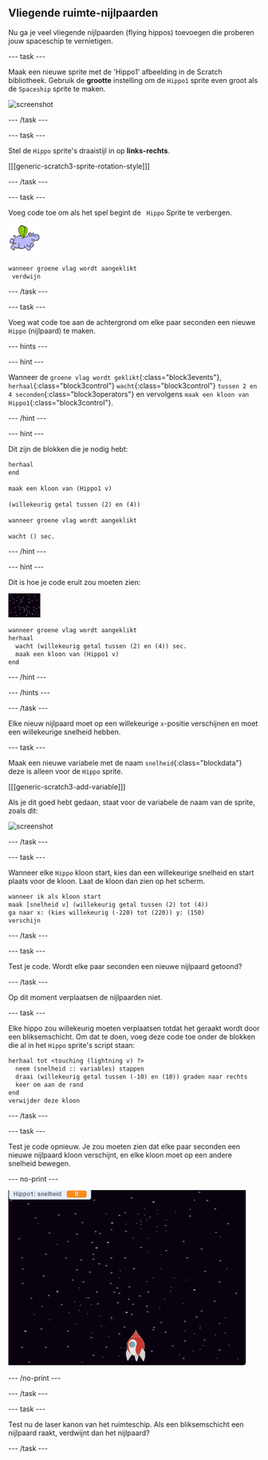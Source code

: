 ## Vliegende ruimte-nijlpaarden

Nu ga je veel vliegende nijlpaarden (flying hippos) toevoegen die proberen jouw spaceschip te vernietigen.

\--- task \---

Maak een nieuwe sprite met de 'Hippo1' afbeelding in de Scratch bibliotheek. Gebruik de **grootte** instelling om de `Hippo1` sprite even groot als de `Spaceship` sprite te maken.

![screenshot](images/invaders-hippo.png)

\--- /task \---

\--- task \---

Stel de `Hippo` sprite's draaistijl in op **links-rechts**.

[[[generic-scratch3-sprite-rotation-style]]]

\--- /task \---

\--- task \---

Voeg code toe om als het spel begint de ` Hippo` Sprite te verbergen.

![hippo sprite](images/hippo-sprite.png)

```blocks3
wanneer groene vlag wordt aangeklikt 
 verdwijn
```

\--- /task \---

\--- task \---

Voeg wat code toe aan de achtergrond om elke paar seconden een nieuwe `Hippo` (nijlpaard) te maken.

\--- hints \---

\--- hint \---

Wanneer de `groene vlag wordt geklikt`{:class="block3events"}, `herhaal`{:class="block3control"} `wacht`{:class="block3control"} `tussen 2 en 4 seconden`{:class="block3operators"} en vervolgens `maak een kloon van Hippo1`{:class="block3control"}.

\--- /hint \---

\--- hint \---

Dit zijn de blokken die je nodig hebt:

```blocks3
herhaal
end

maak een kloon van (Hippo1 v)

(willekeurig getal tussen (2) en (4))

wanneer groene vlag wordt aangeklikt

wacht () sec.
```

\--- /hint \---

\--- hint \---

Dit is hoe je code eruit zou moeten zien:

![achtergrond sprite](images/stage-sprite.png)

```blocks3
wanneer groene vlag wordt aangeklikt
herhaal 
  wacht (willekeurig getal tussen (2) en (4)) sec.
  maak een kloon van (Hippo1 v)
end
```

\--- /hint \---

\--- /hints \---

\--- /task \---

Elke nieuw nijlpaard moet op een willekeurige `x`-positie verschijnen en moet een willekeurige snelheid hebben.

\--- task \---

Maak een nieuwe variabele met de naam `snelheid`{:class="blockdata"} deze is alleen voor de `Hippo` sprite.

[[[generic-scratch3-add-variable]]]

Als je dit goed hebt gedaan, staat voor de variabele de naam van de sprite, zoals dit:

![screenshot](images/invaders-var-test.png)

\--- /task \---

\--- task \---

Wanneer elke `Hippo` kloon start, kies dan een willekeurige snelheid en start plaats voor de kloon. Laat de kloon dan zien op het scherm.

```blocks3
wanneer ik als kloon start
maak [snelheid v] (willekeurig getal tussen (2) tot (4)) 
ga naar x: (kies willekeurig (-220) tot (220)) y: (150) 
verschijn
```

\--- /task \---

\--- task \---

Test je code. Wordt elke paar seconden een nieuwe nijlpaard getoond?

\--- /task \---

Op dit moment verplaatsen de nijlpaarden niet.

\--- task \---

Elke hippo zou willekeurig moeten verplaatsen totdat het geraakt wordt door een bliksemschicht. Om dat te doen, voeg deze code toe onder de blokken die al in het `Hippo` sprite's script staan:

```blocks3
herhaal tot <touching (lightning v) ?> 
  neem (snelheid :: variables) stappen
  draai (willekeurig getal tussen (-10) en (10)) graden naar rechts
  keer om aan de rand
end
verwijder deze kloon
```

\--- /task \---

\--- task \---

Test je code opnieuw. Je zou moeten zien dat elke paar seconden een nieuwe nijlpaard kloon verschijnt, en elke kloon moet op een andere snelheid bewegen.

\--- no-print \---

![screenshot](images/hippo-clones.gif)

\--- /no-print \---

\--- /task \---

\--- task \---

Test nu de laser kanon van het ruimteschip. Als een bliksemschicht een nijlpaard raakt, verdwijnt dan het nijlpaard?

\--- /task \---